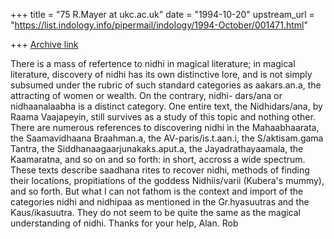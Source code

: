 +++
title = "75 R.Mayer at ukc.ac.uk"
date = "1994-10-20"
upstream_url = "https://list.indology.info/pipermail/indology/1994-October/001471.html"

+++
[Archive link](https://list.indology.info/pipermail/indology/1994-October/001471.html)

There is a mass of refertence to nidhi in magical literature; in magical
literature, discovery of nidhi has its own distinctive lore, and is
not simply subsumed under the rubric of such standard categories as
aakars.an.a, the attracting of women or wealth. On the contrary, nidhi-
dars/ana or nidhaanalaabha is a distinct category. One entire text,
the Nidhidars/ana, by Raama Vaajapeyin, still survives as a study of
this topic and nothing other. There are numerous references to discovering
nidhi in the Mahaabhaarata, the Saamavidhaana Braahman.a, the AV-paris/is.t.aan.i,
the S/aktisam.gama Tantra, the Siddhanaagaarjunakaks.aput.a, the
Jayadrathayaamala, the Kaamaratna, and so on and so forth: in short,
accross a wide spectrum. These texts describe saadhana rites to recover
nidhi, methods of finding their locations, propitiations of the
goddess Nidhiis/varii (Kubera's mummy), and so forth.
But what I can not fathom is the context and import of the
categories nidhi and nidhipaa as mentioned in the Gr.hyasuutras and
the Kaus/ikasuutra. They do not seem to be quite the same as the
magical understanding of nidhi.
Thanks for your help, Alan.
Rob





